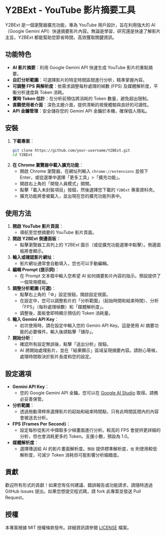 # Y2BExt - YouTube 影片摘要工具

Y2BExt 是一個瀏覽器擴充功能，專為 YouTube 用戶設計，旨在利用強大的 AI（Google Gemini API）快速摘要影片內容。無論是學習、研究還是快速了解影片主旨，Y2BExt 都能幫助您節省時間，高效獲取關鍵資訊。

## 功能特色

*   **AI 影片摘要**：利用 Google Gemini API 快速生成 YouTube 影片的重點摘要。
*   **自訂分析範圍**：可選擇影片的特定時間區間進行分析，精準掌握內容。
*   **可調整 FPS 與解析度**：依需求調整每秒處理的幀數 (FPS) 及媒體解析度，平衡分析速度與 Token 消耗。
*   **實時 Token 估計**：在分析前預估將消耗的 Token 數量，避免超出限制。
*   **直觀使用者介面**：深色主題介面，提供清晰的視覺體驗與良好的可讀性。
*   **API 金鑰管理**：安全儲存您的 Gemini API 金鑰於本機，確保個人隱私。

## 安裝

1.  **下載專案**：
    ```bash
    git clone https://github.com/your-username/Y2BExt.git
    cd Y2BExt
    ```
2.  **在 Chrome 瀏覽器中載入擴充功能**：
    *   開啟 Chrome 瀏覽器，在網址列輸入 `chrome://extensions` 並按下 Enter，或從選單中選擇「更多工具」>「擴充功能」。
    *   開啟右上角的「開發人員模式」開關。
    *   點擊「載入未封裝項目」按鈕，然後選擇您下載的 `Y2BExt` 專案資料夾。
    *   擴充功能將會被載入，並出現在您的擴充功能列表中。

## 使用方法

1.  **開啟 YouTube 影片頁面**：
    *   導航至您想摘要的 YouTube 影片頁面。
2.  **開啟 Y2BExt 側邊面板**：
    *   點擊瀏覽器工具列上的 Y2BExt 圖示（或從擴充功能選單中點擊）。側邊面板將會顯示。
3.  **輸入或確認影片網址**：
    *   影片網址通常會自動填入，您也可以手動編輯。
4.  **編輯 Prompt (提示詞)**：
    *   在 Prompt 文本框中輸入您希望 AI 如何摘要影片內容的指示。預設提供了一個常用模板。
5.  **調整分析範圍 (可選)**：
    *   點擊右上角的「⚙️」設定按鈕，開啟設定視窗。
    *   在設定中，您可以調整影片的「分析範圍」（起始時間和結束時間）、分析「FPS」（每秒處理幀數）和「媒體解析度」。
    *   調整後，面板會即時顯示預估的 Token 消耗量。
6.  **輸入 Gemini API Key**：
    *   初次使用時，請在設定中輸入您的 Gemini API Key。這是使用 AI 摘要功能的必要條件。輸入後請點擊「儲存」。
7.  **開始分析**：
    *   確認所有設定無誤後，點擊「送出分析」按鈕。
    *   AI 將開始處理影片，並在「結果顯示」區域呈現摘要內容。請耐心等候，處理時間取決於影片長度和您的設定。

## 設定選項

*   **Gemini API Key**：
    *   您的 Google Gemini API 金鑰。您可以在 [Google AI Studio](https://aistudio.google.com/app/apikey) 取得。請務必妥善保管。
*   **分析範圍**：
    *   透過拖動滑桿來選擇影片的起始和結束時間點，只有此時間區間內的內容會被送去分析。
*   **FPS (Frames Per Second)**：
    *   設定每秒從影片中擷取多少幀畫面進行分析。較高的 FPS 會提供更詳細的分析，但也會消耗更多的 Token。支援小數，預設為 1.0。
*   **媒體解析度**：
    *   選擇傳送給 AI 的影片畫面解析度。`預設` 提供標準解析度，`低` 則使用較低解析度，可減少 Token 消耗但可能影響分析細緻度。

## 貢獻

歡迎所有形式的貢獻！如果您有任何建議、錯誤報告或功能請求，請隨時透過 GitHub Issues 提出。如果您想提交程式碼，請 fork 此專案並發送 Pull Request。

## 授權

本專案根據 MIT 授權條款發布。詳細資訊請參閱 [LICENSE](LICENSE) 檔案。
